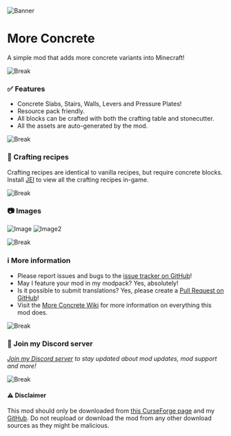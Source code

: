 ![Banner](https://i.postimg.cc/g2WTZPdr/More-Concrete-Banner.png)

# More Concrete
 A simple mod that adds more concrete variants into Minecraft!

![Break](https://i.postimg.cc/VN4fyWBR/More-Concrete-Break.png)

### ✅ Features
* Concrete Slabs, Stairs, Walls, Levers and Pressure Plates!
* Resource pack friendly.
* All blocks can be crafted with both the crafting table and stonecutter.
* All the assets are auto-generated by the mod.

![Break](https://i.postimg.cc/VN4fyWBR/More-Concrete-Break.png)

### 🔨 Crafting recipes
Crafting recipes are identical to vanilla recipes, but require concrete blocks.
Install [JEI](https://www.curseforge.com/minecraft/mc-mods/jei) to view all the crafting recipes in-game.

![Break](https://i.postimg.cc/VN4fyWBR/More-Concrete-Break.png)

### 📷 Images
![Image](https://i.postimg.cc/kGs3S1VR/More-Concrete-Image.png)
![Image2](https://i.postimg.cc/4xBp00kL/More-Concrete-Image-Redstone-Update.png)

![Break](https://i.postimg.cc/VN4fyWBR/More-Concrete-Break.png)

### ℹ More information
* Please report issues and bugs to the [issue tracker on GitHub](https://github.com/Autovw/MoreConcrete/issues)!
* May I feature your mod in my modpack? Yes, absolutely!
* Is it possible to submit translations? Yes, please create a [Pull Request on GitHub](https://github.com/Autovw/MoreConcrete/pulls)!
* Visit the [More Concrete Wiki](https://github.com/Autovw/MoreConcrete/wiki) for more information on everything this mod does.

![Break](https://i.postimg.cc/VN4fyWBR/More-Concrete-Break.png)

### 💬 Join my Discord server
*[Join my Discord server](https://discord.gg/KP3BBatuw5) to stay updated about mod updates, mod support and more!*

![Break](https://i.postimg.cc/VN4fyWBR/More-Concrete-Break.png)

#### ⚠️ Disclaimer
This mod should only be downloaded from [this CurseForge page](https://www.curseforge.com/minecraft/mc-mods/more-concrete) and my [GitHub](https://github.com/Autovw/MoreConcrete/releases).
Do not reupload or download the mod from any other download sources as they might be malicious.
